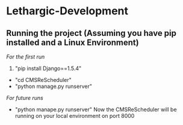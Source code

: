 Lethargic-Development
=====================
## Running the project (Assuming you have pip installed and a Linux Environment)
_For the first run_
1. "pip install Django==1.5.4"
- "cd CMSReScheduler"
- "python manage.py runserver"

_For future runs_
- "python manape.py runserver"
Now the CMSReScheduler will be running on your local environment on port 8000
